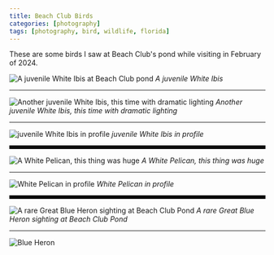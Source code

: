 ```yaml
---
title: Beach Club Birds
categories: [photography]
tags: [photography, bird, wildlife, florida]
---
```


These are some birds I saw at Beach Club's pond while visiting in February of 2024.

![A juvenile White Ibis at Beach Club pond](/images/florida-birds-2024-02-24/2024-02-24-sebastion-inlet-1.JPG)
_A juvenile White Ibis_

---

![Another juvenile White Ibis, this time with dramatic lighting](/images/florida-birds-2024-02-24/2024-02-24-sebastion-inlet-3.JPG)
_Another juvenile White Ibis, this time with dramatic lighting_

---

![juvenile White Ibis in profile](/images/florida-birds-2024-02-24/2024-02-24-sebastion-inlet-5.JPG)
_juvenile White Ibis in profile_

<hr style="border:3px solid #000000">

![A White Pelican, this thing was huge](/images/florida-birds-2024-02-24/2024-02-24-sebastion-inlet-2.JPG)
_A White Pelican, this thing was huge_

---

![White Pelican in profile](/images/florida-birds-2024-02-24/2024-02-24-sebastion-inlet-6.JPG)
_White Pelican in profile_

<hr style="border:3px solid #000000">

![A rare Great Blue Heron sighting at Beach Club Pond](/images/florida-birds-2024-02-24/2024-02-24-sebastion-inlet-4.JPG)
_A rare Great Blue Heron sighting at Beach Club Pond_

---

![Blue Heron](/images/florida-birds-2024-02-24/2024-02-24-sebastion-inlet-7.JPG)


